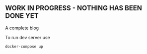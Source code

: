 ## WORK IN PROGRESS - NOTHING HAS BEEN DONE YET
A complete blog

To run dev server use

```
docker-compose up
```
